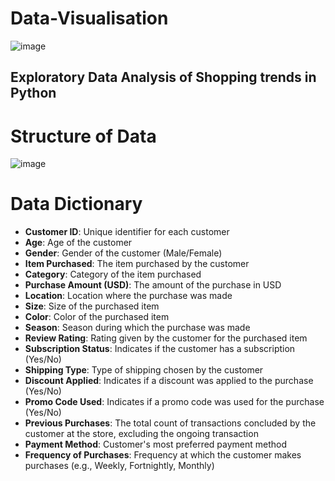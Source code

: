 # Data-Visualisation
![image](https://github.com/craterr/Data-Visualisation/assets/106965125/40aef457-5066-4a8f-bde6-bb49a7f7be6e)

## Exploratory Data Analysis of Shopping trends in Python

# Structure of Data
![image](https://github.com/craterr/Data-Visualisation/assets/106965125/51444ba5-782b-4766-a689-b35bf94e4f1f)

# Data Dictionary

- **Customer ID**: Unique identifier for each customer
- **Age**: Age of the customer
- **Gender**: Gender of the customer (Male/Female)
- **Item Purchased**: The item purchased by the customer
- **Category**: Category of the item purchased
- **Purchase Amount (USD)**: The amount of the purchase in USD
- **Location**: Location where the purchase was made
- **Size**: Size of the purchased item
- **Color**: Color of the purchased item
- **Season**: Season during which the purchase was made
- **Review Rating**: Rating given by the customer for the purchased item
- **Subscription Status**: Indicates if the customer has a subscription (Yes/No)
- **Shipping Type**: Type of shipping chosen by the customer
- **Discount Applied**: Indicates if a discount was applied to the purchase (Yes/No)
- **Promo Code Used**: Indicates if a promo code was used for the purchase (Yes/No)
- **Previous Purchases**: The total count of transactions concluded by the customer at the store, excluding the ongoing transaction
- **Payment Method**: Customer's most preferred payment method
- **Frequency of Purchases**: Frequency at which the customer makes purchases (e.g., Weekly, Fortnightly, Monthly)




